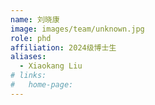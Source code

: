 ```yaml
---
name: 刘晓康
image: images/team/unknown.jpg
role: phd
affiliation: 2024级博士生
aliases:
  - Xiaokang Liu
# links:
#   home-page:
---
```

